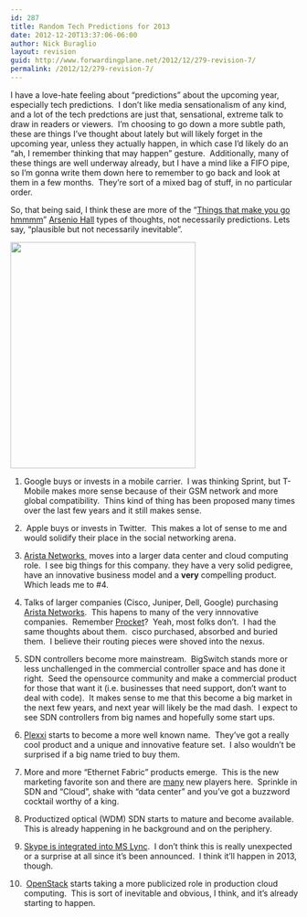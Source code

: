 ```yaml
---
id: 287
title: Random Tech Predictions for 2013
date: 2012-12-20T13:37:06-06:00
author: Nick Buraglio
layout: revision
guid: http://www.forwardingplane.net/2012/12/279-revision-7/
permalink: /2012/12/279-revision-7/
---
```

I have a love-hate feeling about &#8220;predictions&#8221; about the upcoming year, especially tech predictions.  I don&#8217;t like media sensationalism of any kind, and a lot of the tech predctions are just that, sensational, extreme talk to draw in readers or viewers.  I&#8217;m choosing to go down a more subtle path, these are things I&#8217;ve thought about lately but will likely forget in the upcoming year, unless they actually happen, in which case I&#8217;d likely do an &#8220;ah, I remember thinking that may happen&#8221; gesture.  Additionally, many of these things are well underway already, but I have a mind like a FIFO pipe, so I&#8217;m gonna write them down here to remember to go back and look at them in a few months.  They&#8217;re sort of a mixed bag of stuff, in no particular order.

So, that being said, I think these are more of the &#8220;[Things that make you go hmmmm](http://en.wikipedia.org/wiki/The_Arsenio_Hall_Show)&#8221; [Arsenio Hall](http://en.wikipedia.org/wiki/Arsenio_Hall) types of thoughts, not necessarily predictions. Lets say, &#8220;plausible but not necessarily inevitable&#8221;.

[<img class="aligncenter size-full wp-image-283" title="crystal-ball" src="http://www.forwardingplane.net/wp-content/uploads/2012/12/crystal-ball.jpg" alt="" width="324" height="396" srcset="http://www.forwardingplane.net/wp-content/uploads/2012/12/crystal-ball.jpg 324w, http://www.forwardingplane.net/wp-content/uploads/2012/12/crystal-ball-245x300.jpg 245w" sizes="(max-width: 324px) 100vw, 324px" />](http://www.forwardingplane.net/wp-content/uploads/2012/12/crystal-ball.jpg)

1. Google buys or invests in a mobile carrier.  I was thinking Sprint, but T-Mobile makes more sense because of their GSM network and more global compatibility.  Thins kind of thing has been proposed many times over the last few years and it still makes sense.

2.  Apple buys or invests in Twitter.  This makes a lot of sense to me and would solidify their place in the social networking arena.

3. [Arista Networks ](http://www.aristanetworks.com) moves into a larger data center and cloud computing role.  I see big things for this company. they have a very solid pedigree, have an innovative business model and a **very** compelling product.   Which leads me to #4.

4. Talks of larger companies (Cisco, Juniper, Dell, Google) purchasing [Arista Networks](http://www.aristanetworks.com).  This hapens to many of the very innnovative companies.  Remember [Procket](http://en.wikipedia.org/wiki/Procket_Networks)?  Yeah, most folks don&#8217;t.  I had the same thoughts about them.  cisco purchased, absorbed and buried them.  I believe their routing pieces were shoved into the nexus.

5. SDN controllers become more mainstream.  BigSwitch stands more or less unchallenged in the commercial controller space and has done it right.  Seed the opensource community and make a commercial product for those that want it (i.e. businesses that need support, don&#8217;t want to deal with code).  It makes sense to me that this become a big market in the next few years, and next year will likely be the mad dash.  I expect to see SDN controllers from big names and hopefully some start ups.

6. [Plexxi](http://www.plexxi.com) starts to become a more well known name.  They&#8217;ve got a really cool product and a unique and innovative feature set.  I also wouldn&#8217;t be surprised if a big name tried to buy them.

7. More and more &#8220;Ethernet Fabric&#8221; products emerge.  This is the new marketing favorite son and there are [many](http://gnodal.com) new players here.  Sprinkle in SDN and &#8220;Cloud&#8221;, shake with &#8220;data center&#8221; and you&#8217;ve got a buzzword cocktail worthy of a king.

8. Productized optical (WDM) SDN starts to mature and become available. This is already happening in he background and on the periphery.

9. [Skype is integrated into MS Lync](http://www.crn.com/news/networking/240007827/microsoft-confirms-more-details-of-lync-skype-integration.htm).  I don&#8217;t think this is really unexpected or a surprise at all since it&#8217;s been announced.  I think it&#8217;ll happen in 2013, though.

10.  [OpenStack](http://www.openstack.org) starts taking a more publicized role in production cloud computing.  This is sort of inevitable and obvious, I think, and it&#8217;s already starting to happen.